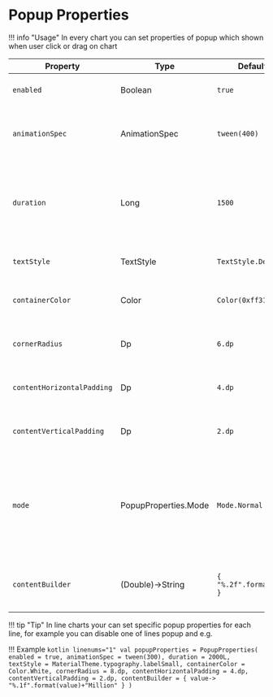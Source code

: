 # Popup Properties

!!! info "Usage"
    In every chart you can set properties of popup which shown when user click or drag on chart

| Property                   | Type                 | Default                 | Description                                                                                     |
|----------------------------|----------------------|-------------------------|-------------------------------------------------------------------------------------------------|
| `enabled`                  | Boolean              | `true`                  | specifies popup visibility                                                                      |
| `animationSpec`            | AnimationSpec<Float> | `tween(400)`            | specifies popup visibility animation spec                                                       |
| `duration`                 | Long                 | `1500`                  | in column/row charts, specifies how long the popup will be visible                              |
| `textStyle`                | TextStyle            | `TextStyle.Default`     | specifies popup text style                                                                      |
| `containerColor`           | Color                | `Color(0xff313131)`     | specifies popup background color                                                                |
| `cornerRadius`             | Dp                   | `6.dp`                  | specifies popup corner radius                                                                   |
| `contentHorizontalPadding` | Dp                   | `4.dp`                  | specifies popup horizontal padding                                                              |
| `contentVerticalPadding`   | Dp                   | `2.dp`                  | specifies popup vertical padding                                                                |
| `mode`                     | PopupProperties.Mode | `Mode.Normal`           | specifies popup visibility mode ( you can pass PointMode to make popup visible just on points ) |
| `contentBuilder`           | (Double)->String     | `{ "%.2f".format(it) }` | specifies popup content creation template                                                       |

!!! tip "Tip"
    In line charts your can set specific popup properties for each line, for example you can disable one
    of lines popup
    and e.g.

!!! Example
    ```kotlin linenums="1"
    val popupProperties = PopupProperties(
        enabled = true,
        animationSpec = tween(300),
        duration = 2000L,
        textStyle = MaterialTheme.typography.labelSmall,
        containerColor = Color.White,
        cornerRadius = 8.dp,
        contentHorizontalPadding = 4.dp,
        contentVerticalPadding = 2.dp,
        contentBuilder = { value->
            "%.1f".format(value)+"Million"
        }
    )
    ```
